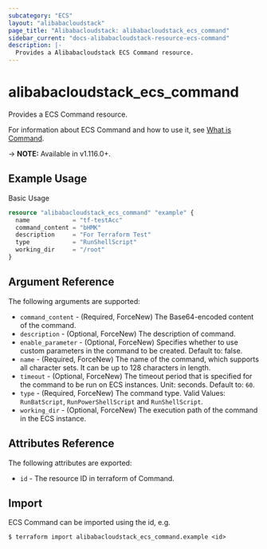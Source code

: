 ```yaml
---
subcategory: "ECS"
layout: "alibabacloudstack"
page_title: "Alibabacloudstack: alibabacloudstack_ecs_command"
sidebar_current: "docs-alibabacloudstack-resource-ecs-command"
description: |-
  Provides a Alibabacloudstack ECS Command resource.
---
```


# alibabacloudstack\_ecs\_command

Provides a ECS Command resource.

For information about ECS Command and how to use it, see [What is Command](https://www.alibabacloud.com/help/en/doc-detail/64844.htm).

-> **NOTE:** Available in v1.116.0+.

## Example Usage

Basic Usage

```terraform
resource "alibabacloudstack_ecs_command" "example" {
  name            = "tf-testAcc"
  command_content = "bHMK"
  description     = "For Terraform Test"
  type            = "RunShellScript"
  working_dir     = "/root"
}

```

## Argument Reference

The following arguments are supported:

* `command_content` - (Required, ForceNew) The Base64-encoded content of the command.
* `description` - (Optional, ForceNew) The description of command.
* `enable_parameter` - (Optional, ForceNew) Specifies whether to use custom parameters in the command to be created. Default to: false.                                                                                                                  
* `name` - (Required, ForceNew) The name of the command, which supports all character sets. It can be up to 128 characters in length.
* `timeout` - (Optional, ForceNew) The timeout period that is specified for the command to be run on ECS instances. Unit: seconds. Default to: `60`.
* `type` - (Required, ForceNew) The command type. Valid Values: `RunBatScript`, `RunPowerShellScript` and `RunShellScript`.
* `working_dir` - (Optional, ForceNew) The execution path of the command in the ECS instance.

## Attributes Reference

The following attributes are exported:

* `id` - The resource ID in terraform of Command.

## Import

ECS Command can be imported using the id, e.g.

```
$ terraform import alibabacloudstack_ecs_command.example <id>
```
